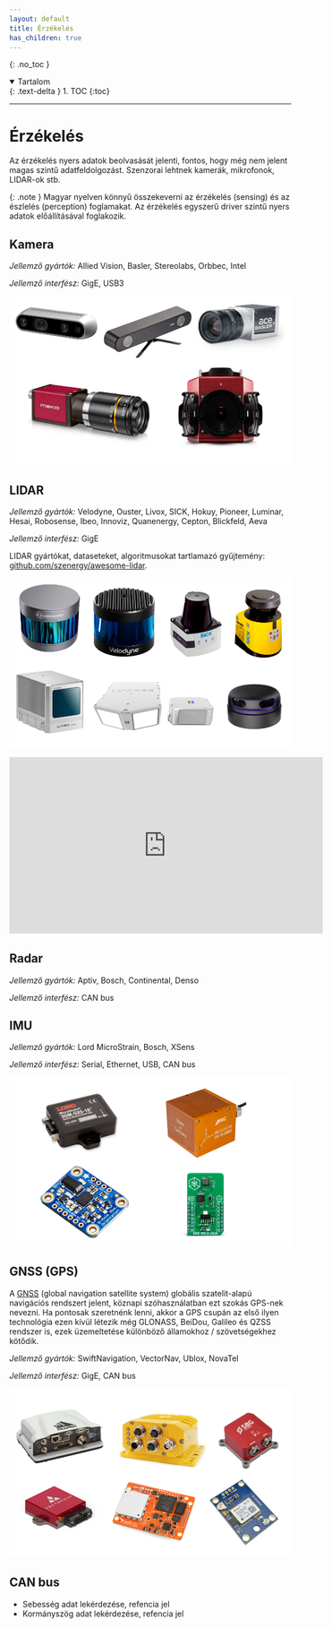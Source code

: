 ```yaml
---
layout: default
title: Érzékelés
has_children: true
---
```


{: .no_toc }

<details open markdown="block">
  <summary>
    Tartalom
  </summary>
  {: .text-delta }
1. TOC
{:toc}
</details>

---


# Érzékelés

Az érzékelés nyers adatok beolvasását jelenti, fontos, hogy még nem jelent magas szintű adatfeldolgozást. Szenzorai lehtnek kamerák, mikrofonok, LIDAR-ok stb.

{: .note }
Magyar nyelven könnyű összekeverni az érzékelés (sensing) és az észlelés (perception) foglamakat. Az érzékelés egyszerű driver szintű nyers adatok előállításával foglakozik.


## Kamera

*Jellemző gyártók:* Allied Vision, Basler, Stereolabs, Orbbec, Intel

*Jellemző interfész:* GigE, USB3

![cam](camera01.png)

## LIDAR

*Jellemző gyártók:* Velodyne, Ouster, Livox, SICK, Hokuy, Pioneer, Luminar, Hesai, Robosense, Ibeo, Innoviz, Quanenergy, Cepton, Blickfeld, Aeva

*Jellemző interfész:* GigE

LIDAR gyártókat, dataseteket, algoritmusokat tartlamazó gyűjtemény: [github.com/szenergy/awesome-lidar](https://github.com/szenergy/awesome-lidar).

![lidar](lidar01.png)

<iframe width="560" height="315" src="https://www.youtube.com/embed/1IWXO0vvmO8" title="YouTube video player" frameborder="0" allow="accelerometer; autoplay; clipboard-write; encrypted-media; gyroscope; picture-in-picture; web-share" allowfullscreen></iframe>

## Radar
*Jellemző gyártók:* Aptiv, Bosch, Continental,  Denso

*Jellemző interfész:* CAN bus


## IMU
*Jellemző gyártók:* Lord MicroStrain, Bosch, XSens

*Jellemző interfész:* Serial, Ethernet, USB, CAN bus

![imu](imu01.png)
## GNSS (GPS)

A [GNSS](https://en.wikipedia.org/wiki/Satellite_navigation) (global navigation satellite system) globális szatelit-alapú navigációs rendszert jelent, köznapi szóhasználatban ezt szokás GPS-nek nevezni. Ha pontosak szeretnénk lenni, akkor a GPS csupán az első ilyen technológia ezen kívül létezik még GLONASS, BeiDou, Galileo és QZSS rendszer is, ezek üzemeltetése különböző államokhoz / szövetségekhez kötődik.

*Jellemző gyártók:* SwiftNavigation, VectorNav, Ublox, NovaTel

*Jellemző interfész:* GigE, CAN bus

![gnss](gps01.png)

## CAN bus

- Sebesség adat lekérdezése, refencia jel
- Kormányszög adat lekérdezése, refencia jel